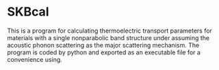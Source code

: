 # SKBcal
This is a program for calculating thermoelectric transport parameters for materials with a single nonparabolic band structure under assuming the acoustic phonon scattering as the major scattering mechanism.
The program is coded by python and exported as an executable file for a convenience using.
